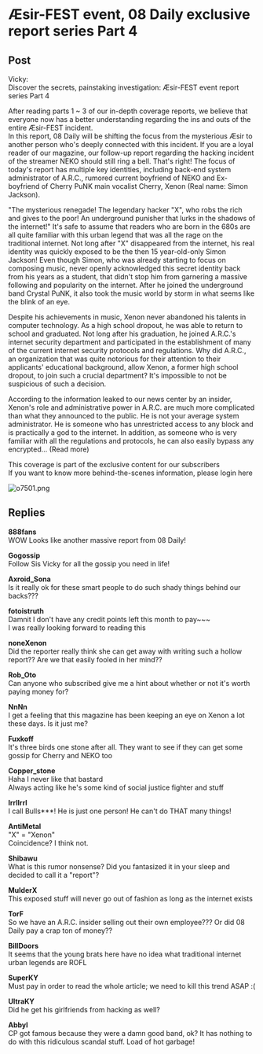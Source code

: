 # Æsir-FEST event, 08 Daily exclusive report series Part 4
## Post
Vicky:<br>
Discover the secrets, painstaking investigation: Æsir-FEST event report series Part 4

After reading parts 1 ~ 3 of our in-depth coverage reports, we believe that everyone now has a better understanding regarding the ins and outs of the entire  Æsir-FEST incident.<br>
In this report, 08 Daily will be shifting the focus from the mysterious Æsir to another person who's deeply connected with this incident. If you are a loyal reader of our magazine, our follow-up report regarding the hacking incident of the streamer NEKO should still ring a bell. That's right! The focus of today's report has multiple key identities, including back-end system administrator of A.R.C., rumored current boyfriend of NEKO and Ex-boyfriend of Cherry PuNK main vocalist Cherry, Xenon (Real name: Simon Jackson). 

"The mysterious renegade! The legendary hacker "X", who robs the rich and gives to the poor! An underground punisher that lurks in the shadows of the internet!" It's safe to assume that readers who are born in the 680s are all quite familiar with this urban legend that was all the rage on the traditional internet. Not long after "X" disappeared from the internet, his real identity was quickly exposed to be the then 15 year-old-only Simon Jackson! Even though Simon, who was already starting to focus on composing music, never openly acknowledged this secret identity back from his years as a student, that didn't stop him from garnering a massive following and popularity on the internet. After he joined the underground band Crystal PuNK, it also took the music world by storm in what seems like the blink of an eye.

Despite his achievements in music, Xenon never abandoned his talents in computer technology. As a high school dropout, he was able to return to school and graduated. Not long after his graduation, he joined A.R.C.'s internet security department and participated in the establishment of many of the current internet security protocols and regulations. Why did A.R.C., an organization that was quite notorious for their attention to their applicants' educational background, allow Xenon, a former high school dropout, to join such a crucial department? It's impossible to not be suspicious of such a decision.

According to the information leaked to our news center by an insider, Xenon's role and administrative power in A.R.C. are much more complicated than what they announced to the public. He is not your average system administrator. He is someone who has unrestricted access to any block and is practically a god to the internet. In addition, as someone who is very familiar with all the regulations and protocols, he can also easily bypass any encrypted... (Read more)

This coverage is part of the exclusive content for our subscribers<br>
If you want to know more behind-the-scenes information, please login here

![o7501.png](\attachments\o7501.png)
## Replies
**888fans**<br>
WOW Looks like another massive report from 08 Daily!

**Gogossip**<br>
Follow Sis Vicky for all the gossip you need in life!

**Axroid_Sona**<br>
Is it really ok for these smart people to do such shady things behind our backs???

**fotoistruth**<br>
Damnit I don't have any credit points left this month to pay~~~<br>
I was really looking forward to reading this

**noneXenon**<br>
Did the reporter really think she can get away with writing such a hollow report?? Are we that easily fooled in her mind??

**Rob_Oto**<br>
Can anyone who subscribed give me a hint about whether or not it's worth paying money for?

**NnNn**<br>
I get a feeling that this magazine has been keeping an eye on Xenon a lot these days. Is it just me?

**Fuxkoff**<br>
It's three birds one stone after all. They want to see if they can get some gossip for Cherry and NEKO too

**Copper_stone**<br>
Haha I never like that bastard<br>
Always acting like he's some kind of social justice fighter and stuff

**lrrllrrl**<br>
I call Bulls\*\*\*! He is just one person! He can't do THAT many things!

**AntiMetal**<br>
"X" = "Xenon"<br>
Coincidence? I think not.

**Shibawu**<br>
What is this rumor nonsense? Did you fantasized it in your sleep and decided to call it a "report"?

**MulderX**<br>
This exposed stuff will never go out of fashion as long as the internet exists

**TorF**<br>
So we have an A.R.C. insider selling out their own employee??? Or did 08 Daily pay a crap ton of money??

**BillDoors**<br>
It seems that the young brats here have no idea what traditional internet urban legends are ROFL

**SuperKY**<br>
Must pay in order to read the whole article; we need to kill this trend ASAP :(

**UltraKY**<br>
Did he get his girlfriends from hacking as well?

**Abbyl**<br>
CP got famous because they were a damn good band, ok? It has nothing to do with this ridiculous scandal stuff. Load of hot garbage!

